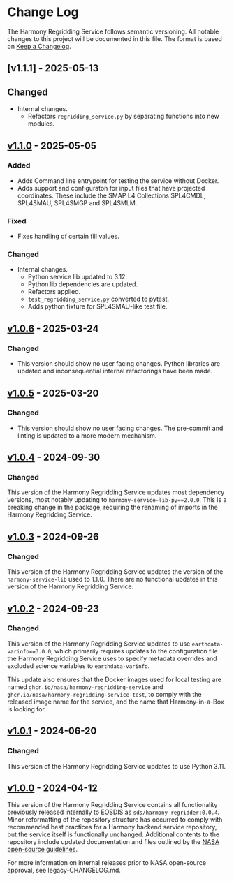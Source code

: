 # Change Log

The Harmony Regridding Service follows semantic versioning. All notable changes
to this project will be documented in this file. The format is based on [Keep a
Changelog](http://keepachangelog.com/en/1.0.0/).


## [v1.1.1] - 2025-05-13

## Changed

- Internal changes.
  + Refactors `regridding_service.py` by separating functions into new
  modules.


## [v1.1.0] - 2025-05-05

### Added
- Adds Command line entrypoint for testing the service without Docker.
- Adds support and configuraton for input files that have projected
  coordinates. These include the SMAP L4 Collections SPL4CMDL, SPL4SMAU,
  SPL4SMGP and SPL4SMLM.

### Fixed
- Fixes handling of certain fill values.

### Changed
- Internal changes.
  + Python service lib updated to 3.12.
  + Python lib dependencies are updated.
  + Refactors applied.
  + `test_regridding_service.py` converted to pytest.
  + Adds python fixture for SPL4SMAU-like test file.


## [v1.0.6] - 2025-03-24

### Changed
- This version should show no user facing changes. Python libraries are updated
  and inconsequential internal refactorings have been made.


## [v1.0.5] - 2025-03-20

### Changed
- This version should show no user facing changes. The pre-commit and
  linting is updated to a more modern mechanism.

## [v1.0.4] - 2024-09-30

### Changed
This version of the Harmony Regridding Service updates most dependency versions,
most notably updating to `harmony-service-lib-py==2.0.0`. This is a breaking
change in the package, requiring the renaming of imports in the Harmony
Regridding Service.

## [v1.0.3] - 2024-09-26

### Changed
This version of the Harmony Regridding Service updates the version of the
`harmony-service-lib` used to 1.1.0. There are no functional updates in this
version of the Harmony Regridding Service.

## [v1.0.2] - 2024-09-23

### Changed
This version of the Harmony Regridding Service updates to use
`earthdata-varinfo==3.0.0`, which primarily requires updates to the
configuration file the Harmony Regridding Service uses to specify metadata
overrides and excluded science variables to `earthdata-varinfo`.

This update also ensures that the Docker images used for local testing are
named `ghcr.io/nasa/harmony-regridding-service` and
`ghcr.io/nasa/harmony-regridding-service-test`, to comply with the released
image name for the service, and the name that Harmony-in-a-Box is looking for.

## [v1.0.1] - 2024-06-20

### Changed
This version of the Harmony Regridding Service updates to use Python 3.11.

## [v1.0.0] -  2024-04-12

This version of the Harmony Regridding Service contains all functionality
previously released internally to EOSDIS as `sds/harmony-regridder:0.0.4`.
Minor reformatting of the repository structure has occurred to comply with
recommended best practices for a Harmony backend service repository, but the
service itself is functionally unchanged. Additional contents to the repository
include updated documentation and files outlined by the
[NASA open-source guidelines](https://code.nasa.gov/#/guide).

For more information on internal releases prior to NASA open-source approval,
see legacy-CHANGELOG.md.

[v1.1.0]: https://github.com/nasa/harmony-regridding-service/releases/tag/1.1.0
[v1.0.6]: https://github.com/nasa/harmony-regridding-service/releases/tag/1.0.6
[v1.0.5]: https://github.com/nasa/harmony-regridding-service/releases/tag/1.0.5
[v1.0.4]: https://github.com/nasa/harmony-regridding-service/releases/tag/1.0.4
[v1.0.3]: https://github.com/nasa/harmony-regridding-service/releases/tag/1.0.3
[v1.0.2]: https://github.com/nasa/harmony-regridding-service/releases/tag/1.0.2
[v1.0.1]: https://github.com/nasa/harmony-regridding-service/releases/tag/1.0.1
[v1.0.0]: https://github.com/nasa/harmony-regridding-service/releases/tag/1.0.0
